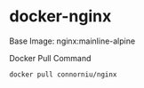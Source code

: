 # docker-nginx

Base Image: nginx:mainline-alpine

Docker Pull Command


```bash
docker pull connorniu/nginx
```